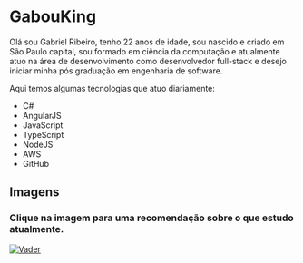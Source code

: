 # GabouKing
Olá sou Gabriel Ribeiro, tenho 22 anos de idade, sou nascido e criado em São Paulo capital, sou formado em ciência da computação e atualmente atuo na área de desenvolvimento como desenvolvedor full-stack e desejo iniciar minha pós graduação em engenharia de software.

Aqui temos algumas técnologias que atuo diariamente:

- C#
- AngularJS
- JavaScript
- TypeScript
- NodeJS
- AWS
- GitHub

## Imagens
### Clique na imagem para uma recomendação sobre o que estudo atualmente.
[![Vader](https://www.oversodoinverso.com.br/wp-content/uploads/2015/11/vader14.jpg)](https://www.amazon.com.br/Orienta%C3%A7%C3%A3o-Objetos-Ninjas-Projetando-Flex%C3%ADveis/dp/8555190371/ref=asc_df_8555190371/?tag=googleshopp00-20&linkCode=df0&hvadid=379765802639&hvpos=&hvnetw=g&hvrand=16394982893153779508&hvpone=&hvptwo=&hvqmt=&hvdev=c&hvdvcmdl=&hvlocint=&hvlocphy=1001773&hvtargid=pla-931441862628&psc=1)
